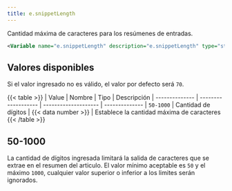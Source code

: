 ```yaml
---
title: e.snippetLength
---
```


Cantidad máxima de caracteres para los resúmenes de entradas.

```xml
<Variable name="e.snippetLength" description="e.snippetLength" type="string" value="360"/>
```

## Valores disponibles

Si el valor ingresado no es válido, el valor por defecto será `70`.

{{< table >}}
| Value          | Nombre              | Tipo                 | Descripción
| -------------- | ------------------- | -------------------- | --------------
| `50-1000`      | Cantidad de dígitos | {{< data number >}}  | Establece la cantidad máxima de caracteres
{{< /table >}}


## 50-1000

La cantidad de dígitos ingresada limitará la salida de caracteres que se extrae en el resumen del articulo. El valor mínimo aceptable es `50` y el máximo `1000`, cualquier valor superior o inferior a los limites serán ignorados.